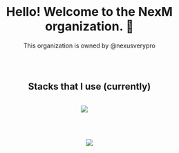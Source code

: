 <!-- Intruduction -->
<div id="user-content-toc">
    <ul align="center">
        <summary><h1 style="display: inline-block">Hello! Welcome to the NexM organization. 👋</h1></summary>
        This organization is owned by @nexusverypro
    </ul>
</div>

</br>

<!-- Techno stack-->
<div id="user-content-toc">
    <ul align="center">
        <summary><h2 style="display: inline-block">Stacks that I use (currently)</h2></summary>
    </ul>
</div>

<p align="center">
    <a href="https://skillicons.dev">
        <img src="https://skillicons.dev/icons?i=git,vscode,visualstudio,mongodb,mysql,nextjs,react,nodejs,html,css,py,ts,cs,cpp,java,js,ruby,kotlin&perline=14" />
    </a>
</p>

</br></br>

<!-- Views -->
<div id="user-views">
    <ul align="center" href="https://visitcount.itsvg.in">
        <img src="https://visitcount.itsvg.in/api?id=nexm-dev&label=Organization%20Views&color=12&icon=5&pretty=false" />
    </ul>
</div>

